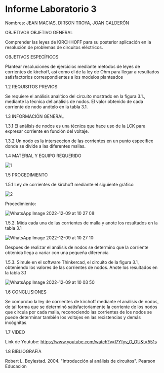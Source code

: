 # Informe Laboratorio 3

Nombres: JEAN MACIAS, DIRSON TROYA, JOAN CALDERÓN

OBJETIVOS OBJETIVO GENERAL

Comprender las leyes de KIRCHHOFF para su posterior aplicación en la resolución de problemas de circuitos eléctricos.

OBJETIVOS ESPECÍFICOS

Plantear resoluciones de ejercicios mediante metodos de leyes de corrientes de kirchoff, así como el de la ley de Ohm para llegar a resultados satisfactorios correspondientes a los modelos planteados

1.2 REQUISITOS PREVIOS

Se requiere el análisis analítico del circuito mostrado en la figura 3.1., mediante la técnica del análisis de nodos. El valor obtenido de cada corriente de nodo anótelo en la tabla 3.1.

1.3 INFORMACIÓN GENERAL

1.3.1 El análisis de nodos es una técnica que hace uso de la LCK para expresar corriente en función del voltaje.

1.3.2 Un nodo es la interseccion de las corrientes en un punto especifico donde se divide a las diferentes mallas. 

1.4 MATERIAL Y EQUIPO REQUERIDO

![1](https://user-images.githubusercontent.com/117947198/206629116-e5d18eee-027d-4185-b80d-5c99122171af.png)

1.5 PROCEDIMIENTO

1.5.1 Ley de corrientes de kirchoff mediante el siguiente gráfico

![2](https://user-images.githubusercontent.com/117947198/206629239-5cbba8a2-bd04-43c3-957a-41a54bb1cba9.png)

Procedimiento:

![WhatsApp Image 2022-12-09 at 10 27 08](https://user-images.githubusercontent.com/117947198/206736112-1ad81af3-2b48-4c14-946a-80173e70d608.jpeg)

1.5.2. Mida cada una de las corrientes de malla y anote los resultados en la tabla 3.1

![WhatsApp Image 2022-12-09 at 10 27 10](https://user-images.githubusercontent.com/117947198/206736216-9c2ab4f1-8099-420d-b837-6586b7ec6f15.jpeg)

Despues de realizar el análisis de nodos se determino que la corriente obtenida llega a variar con una pequeña diferencia 


1.5.3. Simule en el software Thinkercad, el circuito de la figura 3.1, obteniendo los valores de las corrientes de nodos. Anote los resultados en la tabla 3.1

![WhatsApp Image 2022-12-09 at 10 03 50](https://user-images.githubusercontent.com/117947198/206735506-46b2c694-0a60-410e-9728-8abc23b5f418.jpeg)

1.6 CONCLUSIONES

Se comprobo la ley de corrientes de kirchoff mediante el análisis de nodos, de tal forma que se determinó satisfactoriamente la corriente de los nodos que circula por cada malla, reconociendo las corrientes de los nodos se puede determinar también los voltajes en las recistencias y demás incógnitas.

1.7 VIDEO

Link de Youtube: https://www.youtube.com/watch?v=l7Yfyv_O_OU&t=551s

1.8 BIBLIOGRAFÍA

Robert L. Boylestad. 2004. "Introducción al análisis de circuitos". Pearson Educación
